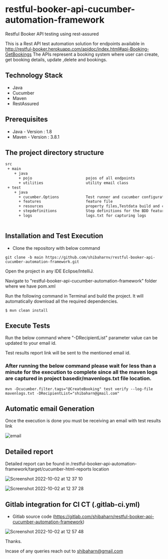 # restful-booker-api-cucumber-automation-framework 

Restful Booker API testing using rest-assured

This is a  Rest API test automation solution for endpoints available in http://restful-booker.herokuapp.com/apidoc/index.html#api-Booking-GetBookings
The APIs represent a booking system where user can create, get booking details, update ,delete and bookings.

## Technology Stack

- Java
- Cucumber
- Maven
- RestAssured

## Prerequisites
- Java - Version : 1.8 
- Maven - Version : 3.8.1

## The project directory structure

```bash
src
 + main
    + java                          
      + pojo                        pojos of all endpoints                 
      + utilities                   utility email class
 + test
    + java                          
      + cucumber.Options            Test runner and cucumber configurations
      + features                    feature file
      + resources                   property files,Testdata build and common utility methods for testcases.
      + stepdefinitions             Step definitions for the BDD feature
      + logs                        logs.txt for capturing logs 
      
```      

## Installation and Test Execution

- Clone the repository with below command

```
git clone -b main https://github.com/shibaharnv/restful-booker-api-cucumber-automation-framework.git

```


Open the project in any IDE Eclipse/IntelliJ.

Navigate to "restful-booker-api-cucumber-automation-framework" folder where we have pom.xml 

Run the following command in Terminal and build the project. It will automatically download all the required dependencies.

```
$ mvn clean install
```

## Execute Tests

Run the below command where "-DRecipientList" parameter value can be updated to your email id.

Test results report link will be sent to the mentioned email id.

### After running the below command please wait for less than a minute for the execution to complete since all the maven logs are captured in project basedir/mavenlogs.txt file location.

```mvn -Dcucumber.filter.tags="@CreateBooking" test verify --log-file mavenlogs.txt -DRecipientList="shibaharn@gmail.com"```



## Automatic email Generation

Once the execution is done you must be receiving an email with test results link

![email](https://user-images.githubusercontent.com/65211677/193441907-1cbc4e07-af7f-4049-8853-753d8251fe25.png)

## Detailed report

Detailed report can be found in /restful-booker-api-automation-framework/target/cucumber-html-reports location

![Screenshot 2022-10-02 at 12 37 10](https://user-images.githubusercontent.com/65211677/193442382-72102d96-a4cd-4d6c-bb91-9cc036bbb083.png)


![Screenshot 2022-10-02 at 12 37 28](https://user-images.githubusercontent.com/65211677/193442394-f72f1bfd-003b-493b-8f4d-be0683f113de.png)


##  Gitlab integration for CI CT (.gitlab-ci.yml)

- Gitlab source code (https://gitlab.com/shibaharn/restful-booker-api-cucumber-automation-framework) 

![Screenshot 2022-10-02 at 12 57 48](https://user-images.githubusercontent.com/65211677/193443083-ecc9cb1f-a529-40a4-b967-eba7ad728533.png)



Thanks.

Incase of any queries reach out to shibaharn@gmail.com











